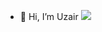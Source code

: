 - 👋 Hi, I’m Uzair
![](http://github-profile-summary-cards.vercel.app/api/cards/profile-details?username=uzairlive&theme=github_dark)
<!---
uzairlive/uzairlive is a ✨ special ✨ repository because its `README.md` (this file) appears on your GitHub profile.
You can click the Preview link to take a look at your changes.
--->
